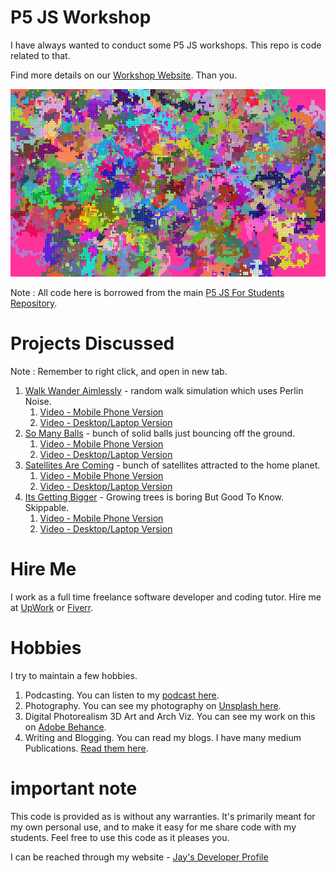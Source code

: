 # P5 JS Workshop

I have always wanted to conduct some P5 JS workshops. This repo is code related to that.

Find more details on our [Workshop Website](https://sandkdesignstudio.in/p5-js-workshop/). Than you.

![image info](RandomWalk_October4th2021_800px.png)

Note : All code here is borrowed from the main [P5 JS For Students Repository](https://github.com/Jay-study-nildana/P5JSForStudents).

# Projects Discussed

Note : Remember to right click, and open in new tab.

1. [Walk Wander Aimlessly](IntroductionRandomWalks) - random walk simulation which uses Perlin Noise. 
    1. [Video - Mobile Phone Version](https://vimeo.com/725522083)
    1. [Video - Desktop/Laptop Version](https://vimeo.com/725522127)
1. [So Many Balls](BallsOfManyMass) - bunch of solid balls just bouncing off the ground. 
    1. [Video - Mobile Phone Version](https://vimeo.com/725521924)
    1. [Video - Desktop/Laptop Version](https://vimeo.com/725522018)
1. [Satellites Are Coming](P5_JS_Starter_Animation_EarthWithManyMoons) - bunch of satellites attracted to the home planet. 
    1. [Video - Mobile Phone Version](https://vimeo.com/725521844)
    1. [Video - Desktop/Laptop Version](https://vimeo.com/725521904)
1. [Its Getting Bigger](Tree) - Growing trees is boring But Good To Know. Skippable.
    1. [Video - Mobile Phone Version](https://vimeo.com/725521795)
    1. [Video - Desktop/Laptop Version](https://vimeo.com/725521815)

# Hire Me

I work as a full time freelance software developer and coding tutor. Hire me at [UpWork](https://www.upwork.com/fl/vijayasimhabr) or [Fiverr](https://www.fiverr.com/jay_codeguy).

# Hobbies

I try to maintain a few hobbies.

1. Podcasting. You can listen to my [podcast here](https://stories.thechalakas.com/listen-to-podcast/).
1. Photography. You can see my photography on [Unsplash here](https://unsplash.com/@jay_neeruhaaku).
1. Digital Photorealism 3D Art and Arch Viz. You can see my work on this on [Adobe Behance](https://www.behance.net/vijayasimhabr).
1. Writing and Blogging. You can read my blogs. I have many medium Publications. [Read them here](https://medium.com/@vijayasimhabr).

# important note

This code is provided as is without any warranties. It's primarily meant for my own personal use, and to make it easy for me share code with my students. Feel free to use this code as it pleases you.

I can be reached through my website - [Jay's Developer Profile](https://jay-study-nildana.github.io/developerprofile)
